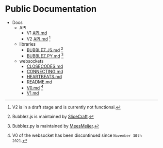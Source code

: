 # Public Documentation

- Docs
  - API
    - V1 [API.md](https://github.com/ProjectBubblez/documentation/blob/main/docs/api/v1/API.md)
    - V2 [API.md](https://github.com/ProjectBubblez/documentation/blob/main/docs/api/v2/API.md) [^V2API]
  - libraries
    - [BUBBLEZ.JS.md](https://github.com/ProjectBubblez/documentation/blob/main/docs/libraries/BUBBLEZ.JS.md) [^BJS]
    - [BUBBLEZ.PY.md](https://github.com/ProjectBubblez/documentation/blob/main/docs/libraries/BUBBLEZ.PY.md) [^BPY]
  - websockets
    - [CLOSECODES.md](https://github.com/ProjectBubblez/documentation/blob/main/docs/websockets/CLOSECODES.md)
    - [CONNECTING.md](https://github.com/ProjectBubblez/documentation/blob/main/docs/websockets/CONNECTING.md)
    - [HEARTBEATS.md](https://github.com/ProjectBubblez/documentation/blob/main/docs/websockets/HEARTBEATS.md)
    - [README.md](https://github.com/ProjectBubblez/documentation/blob/main/docs/websockets/README.md)
    - [V0.md](https://github.com/ProjectBubblez/documentation/blob/main/docs/websockets/V0.md) [^V0]
    - [V1.md](https://github.com/ProjectBubblez/documentation/blob/main/docs/websockets/V1.md)

[^BJS]: Bubblez.js is maintained by [SliceCraft](https://github.com/SliceCraft).
[^BPY]: Bubblez.py is maintained by [MeesMeijer](https://github.com/MeesMeijer).
[^V0]: V0 of the websocket has been discontinued since `November 30th 2021`.
[^V2API]: V2 is in a draft stage and is currently not functional.
